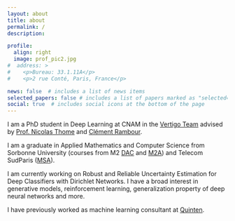 ```yaml
---
layout: about
title: about
permalink: /
description: 

profile:
  align: right
  image: prof_pic2.jpg
#  address: >
#    <p>Bureau: 33.1.11A</p>
#    <p>2 rue Conté, Paris, France</p>

news: false  # includes a list of news items
selected_papers: false # includes a list of papers marked as "selected={true}"
social: true  # includes social icons at the bottom of the page
---
```


I am a PhD student in Deep Learning at CNAM in the <a href="https://cedric2-demo.cnam.fr/equipes/vertigo/">Vertigo Team</a> advised by <a href="https://cedric.cnam.fr/~thomen/">Prof. Nicolas Thome</a> and  <a href="https://cedric.cnam.fr/~rambourc/">Clément Rambour</a>. 

[comment]: <> ( <a href="https://chcorbi.github.io/">Charles Corbiere</a>)
I am a graduate in Applied Mathematics and Computer Science from Sorbonne University (courses from M2 <a href="https://dac.lip6.fr/master/enseignement/master-2/">DAC</a> and <a href="https://m2a.lip6.fr/">M2A</a>) and Telecom SudParis (<a href="https://vap.telecom-sudparis.eu/msa/">MSA</a>).

I am currently working on Robust and Reliable Uncertainty Estimation for Deep Classifiers with Dirichlet Networks. I have a broad interest in generative models, reinforcement learning, generalization property of deep neural networks and more.

I have previously worked as machine learning consultant at <a href="https://www.quinten.ai/">Quinten</a>.

